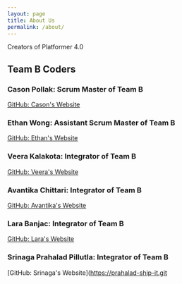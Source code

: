 ```yaml
---
layout: page
title: About Us
permalink: /about/
---
```


Creators of Platformer 4.0

## Team B Coders

### Cason Pollak: Scrum Master of Team B
[GitHub: Cason's Website](https://casonpollak.github.io/cason_2025/)

### Ethan Wong: Assistant Scrum Master of Team B
[GitHub: Ethan's Website](https://ethanwong2008.github.io/ethan_2027/)

### Veera Kalakota: Integrator of Team B
[GitHub: Veera's Website](https://veerakalakota.github.io/Veera_2025/)

### Avantika Chittari: Integrator of Team B
[GitHub: Avantika's Website](https://avantikachittari.github.io/Avantika_2025_2/)

### Lara Banjac: Integrator of Team B
[GitHub: Lara's Website](https://lara3333.github.io/Lara_2025/)

### Srinaga Prahalad Pillutla: Integrator of Team B
[GitHub: Srinaga's Website](https://prahalad-ship-it.git
